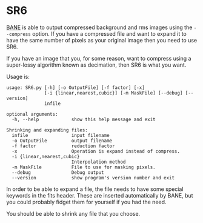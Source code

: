 # SR6

[BANE](./BANE) is able to output compressed background and rms images using the `--compress` option. If you have a compressed file and want to expand it to have the same number of pixels as your original image then you need to use SR6.

If you have an image that you, for some reason, want to compress using a super-lossy algorithm known as decimation, then SR6 is what you want.

Usage is:

```
usage: SR6.py [-h] [-o OutputFile] [-f factor] [-x]
              [-i {linear,nearest,cubic}] [-m MaskFile] [--debug] [--version]
              infile

optional arguments:
  -h, --help            show this help message and exit

Shrinking and expanding files:
  infile                input filename
  -o OutputFile         output filename
  -f factor             reduction factor
  -x                    Operation is expand instead of compress.
  -i {linear,nearest,cubic}
                        Interpolation method
  -m MaskFile           File to use for masking pixels.
  --debug               Debug output
  --version             show program's version number and exit
```

In order to be able to expand a file, the file needs to have some special keywords in the fits header. These are inserted automatically by BANE, but you could probably fidget them for yourself if you had the need.

You should be able to shrink any file that you choose.